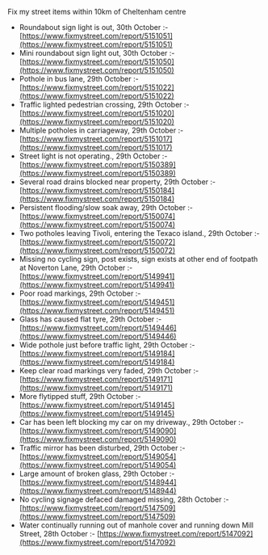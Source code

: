 Fix my street items within 10km of Cheltenham centre

<!-- fix_marker starts -->

- Roundabout sign light is out, 30th October :- [https://www.fixmystreet.com/report/5151051](https://www.fixmystreet.com/report/5151051)
- Mini roundabout sign light out, 30th October :- [https://www.fixmystreet.com/report/5151050](https://www.fixmystreet.com/report/5151050)
- Pothole in bus lane, 29th October :- [https://www.fixmystreet.com/report/5151022](https://www.fixmystreet.com/report/5151022)
- Traffic lighted pedestrian crossing, 29th October :- [https://www.fixmystreet.com/report/5151020](https://www.fixmystreet.com/report/5151020)
- Multiple potholes in carriageway, 29th October :- [https://www.fixmystreet.com/report/5151017](https://www.fixmystreet.com/report/5151017)
- Street light is not operating., 29th October :- [https://www.fixmystreet.com/report/5150389](https://www.fixmystreet.com/report/5150389)
- Several road drains blocked near property, 29th October :- [https://www.fixmystreet.com/report/5150184](https://www.fixmystreet.com/report/5150184)
- Persistent flooding/slow soak away, 29th October :- [https://www.fixmystreet.com/report/5150074](https://www.fixmystreet.com/report/5150074)
- Two potholes leaving Tivoli, entering the Texaco island., 29th October :- [https://www.fixmystreet.com/report/5150072](https://www.fixmystreet.com/report/5150072)
- Missing no cycling sign, post exists, sign exists at other end of footpath at Noverton Lane, 29th October :- [https://www.fixmystreet.com/report/5149941](https://www.fixmystreet.com/report/5149941)
- Poor road markings, 29th October :- [https://www.fixmystreet.com/report/5149451](https://www.fixmystreet.com/report/5149451)
- Glass has caused flat tyre, 29th October :- [https://www.fixmystreet.com/report/5149446](https://www.fixmystreet.com/report/5149446)
- Wide pothole just before traffic light, 29th October :- [https://www.fixmystreet.com/report/5149184](https://www.fixmystreet.com/report/5149184)
- Keep clear road markings very faded, 29th October :- [https://www.fixmystreet.com/report/5149171](https://www.fixmystreet.com/report/5149171)
- More flytipped stuff, 29th October :- [https://www.fixmystreet.com/report/5149145](https://www.fixmystreet.com/report/5149145)
- Car has been left blocking my car on my driveway., 29th October :- [https://www.fixmystreet.com/report/5149090](https://www.fixmystreet.com/report/5149090)
- Traffic mirror has been disturbed, 29th October :- [https://www.fixmystreet.com/report/5149054](https://www.fixmystreet.com/report/5149054)
- Large amount of broken glass, 29th October :- [https://www.fixmystreet.com/report/5148944](https://www.fixmystreet.com/report/5148944)
- No cycling signage defaced damaged missing, 28th October :- [https://www.fixmystreet.com/report/5147509](https://www.fixmystreet.com/report/5147509)
- Water continually running out of manhole cover and running down Mill Street, 28th October :- [https://www.fixmystreet.com/report/5147092](https://www.fixmystreet.com/report/5147092)

<!-- fix_marker ends -->